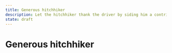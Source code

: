 ```yaml
---
title: Generous hitchhiker
description: Let the hitchhiker thank the driver by siding him a contribution.
state: draft
---
```


# Generous hitchhiker
